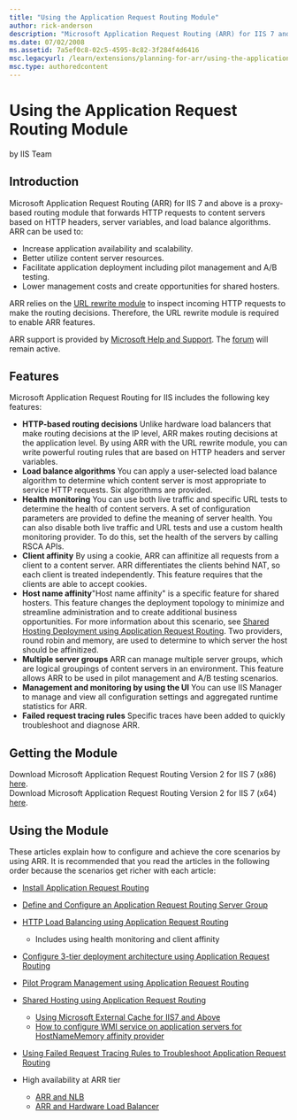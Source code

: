 ```yaml
---
title: "Using the Application Request Routing Module"
author: rick-anderson
description: "Microsoft Application Request Routing (ARR) for IIS 7 and above is a proxy-based routing module that forwards HTTP requests to content servers based on HTTP..."
ms.date: 07/02/2008
ms.assetid: 7a5ef0c8-02c5-4595-8c82-3f284f4d6416
msc.legacyurl: /learn/extensions/planning-for-arr/using-the-application-request-routing-module
msc.type: authoredcontent
---
```

# Using the Application Request Routing Module

by IIS Team

## Introduction

Microsoft Application Request Routing (ARR) for IIS 7 and above is a proxy-based routing module that forwards HTTP requests to content servers based on HTTP headers, server variables, and load balance algorithms. ARR can be used to:

- Increase application availability and scalability.
- Better utilize content server resources.
- Facilitate application deployment including pilot management and A/B testing.
- Lower management costs and create opportunities for shared hosters.

ARR relies on the [URL rewrite module](../url-rewrite-module/using-the-url-rewrite-module.md) to inspect incoming HTTP requests to make the routing decisions. Therefore, the URL rewrite module is required to enable ARR features.

ARR support is provided by [Microsoft Help and Support](https://support.microsoft.com/). The [forum](https://forums.iis.net/1154.aspx) will remain active.

## Features

Microsoft Application Request Routing for IIS includes the following key features:

- **HTTP-based routing decisions** Unlike hardware load balancers that make routing decisions at the IP level, ARR makes routing decisions at the application level. By using ARR with the URL rewrite module, you can write powerful routing rules that are based on HTTP headers and server variables.
- **Load balance algorithms** You can apply a user-selected load balance algorithm to determine which content server is most appropriate to service HTTP requests. Six algorithms are provided.
- **Health monitoring** You can use both live traffic and specific URL tests to determine the health of content servers. A set of configuration parameters are provided to define the meaning of server health. You can also disable both live traffic and URL tests and use a custom health monitoring provider. To do this, set the health of the servers by calling RSCA APIs.
- **Client affinity** By using a cookie, ARR can affinitize all requests from a client to a content server. ARR differentiates the clients behind NAT, so each client is treated independently. This feature requires that the clients are able to accept cookies.
- **Host name affinity**"Host name affinity" is a specific feature for shared hosters. This feature changes the deployment topology to minimize and streamline administration and to create additional business opportunities. For more information about this scenario, see [Shared Hosting Deployment using Application Request Routing](overview-of-shared-hosting-deployment-using-application-request-routing-20.md). Two providers, round robin and memory, are used to determine to which server the host should be affinitized.
- **Multiple server groups** ARR can manage multiple server groups, which are logical groupings of content servers in an environment. This feature allows ARR to be used in pilot management and A/B testing scenarios.
- **Management and monitoring by using the UI** You can use IIS Manager to manage and view all configuration settings and aggregated runtime statistics for ARR.
- **Failed request tracing rules** Specific traces have been added to quickly troubleshoot and diagnose ARR.

## Getting the Module

Download Microsoft Application Request Routing Version 2 for IIS 7 (x86) [here](https://iis.net/downloads/default.aspx?tabid=34&amp;g=6&amp;i=1709).  
Download Microsoft Application Request Routing Version 2 for IIS 7 (x64) [here](https://iis.net/downloads/default.aspx?tabid=34&amp;g=6&amp;i=1712).

## Using the Module

These articles explain how to configure and achieve the core scenarios by using ARR. It is recommended that you read the articles in the following order because the scenarios get richer with each article:

- [Install Application Request Routing](../installing-application-request-routing-arr/install-application-request-routing.md)
- [Define and Configure an Application Request Routing Server Group](../configuring-application-request-routing-arr/define-and-configure-an-application-request-routing-server-farm.md)
- [HTTP Load Balancing using Application Request Routing](../configuring-application-request-routing-arr/http-load-balancing-using-application-request-routing.md) 

    - Includes using health monitoring and client affinity
- [Configure 3-tier deployment architecture using Application Request Routing](../configuring-application-request-routing-arr/configure-3-tier-deployment-architecture-using-application-request-routing.md)
- [Pilot Program Management using Application Request Routing](../configuring-application-request-routing-arr/pilot-program-management-using-application-request-routing.md)
- [Shared Hosting using Application Request Routing](../configuring-application-request-routing-arr/shared-hosting-using-application-request-routing-arr.md)

    - [Using Microsoft External Cache for IIS7 and Above](../configuring-application-request-routing-arr/using-multiple-instances-of-application-request-routing-arr-servers.md)
    - [How to configure WMI service on application servers for HostNameMemory affinity provider](../configuring-application-request-routing-arr/how-to-configure-wmi-service-on-application-servers-for-hostnamememory-affinity-provider.md)
- [Using Failed Request Tracing Rules to Troubleshoot Application Request Routing](../../troubleshoot/using-failed-request-tracing/using-failed-request-tracing-rules-to-troubleshoot-application-request-routing-arr.md)
- High availability at ARR tier

    - [ARR and NLB](../configuring-application-request-routing-arr/achieving-high-availability-and-scalability-arr-and-nlb.md)
    - [ARR and Hardware Load Balancer](../configuring-application-request-routing-arr/achieving-high-availability-and-scalability-arr-and-hardware-load-balancer.md)
